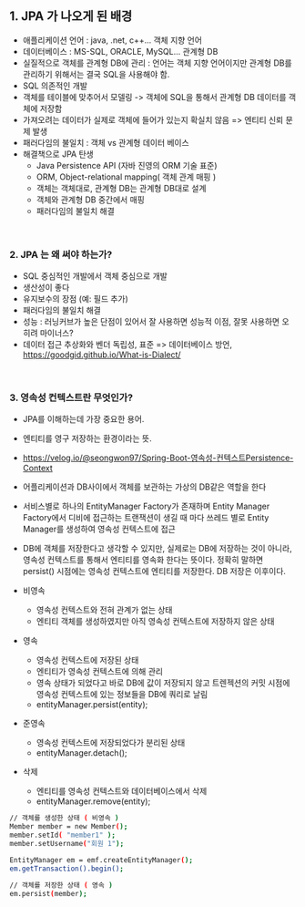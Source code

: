 ## 1. JPA 가 나오게 된 배경
- 애플리케이션 언어 : java, .net, c++... 객체 지향 언어
- 데이터베이스 : MS-SQL, ORACLE, MySQL... 관계형 DB
- 실질적으로 객체를 관계형 DB에 관리 : 언어는 객체 지향 언어이지만 관계형 DB를 관리하기 위해서는 결국 SQL을 사용해야 함.
- SQL 의존적인 개발
- 객체를 테이블에 맞추어서 모델링 -> 객체에 SQL을 통해서 관계형 DB 데이터를 객체에 저장함
- 가져오려는 데이터가 실제로 객체에 들어가 있는지 확실치 않음 => 엔티티 신뢰 문제 발생
- 패러다임의 불일치 : 객체 vs 관계형 데이터 베이스
- 해결책으로 JPA 탄생
  * Java Persistence API (자바 진영의 ORM 기술 표준)
  * ORM, Object-relational mapping( 객체 관계 매핑 )
  * 객체는 객체대로, 관계형 DB는 관계형 DB대로 설계
  * 객체와 관계형 DB 중간에서 매핑
  * 패러다임의 불일치 해결
<br>

### 2. JPA 는 왜 써야 하는가?
- SQL 중심적인 개발에서 객체 중심으로 개발
- 생산성이 좋다
- 유지보수의 장점 (예: 필드 추가)
- 패러다임의 불일치 해결  
- 성능 : 러닝커브가 높은 단점이 있어서 잘 사용하면 성능적 이점, 잘못 사용하면 오히려 마이너스?
- 데이터 접근 추상화와 벤더 독립성, 표준 => 데이터베이스 방언,  https://goodgid.github.io/What-is-Dialect/ 
<br>

### 3. 영속성 컨텍스트란 무엇인가?
- JPA를 이해하는데 가장 중요한 용어.
- 엔티티를 영구 저장하는 환경이라는 뜻. 
- https://velog.io/@seongwon97/Spring-Boot-영속성-컨텍스트Persistence-Context
- 어플리케이션과 DB사이에서 객체를 보관하는 가상의 DB같은 역할을 한다
- 서비스별로 하나의 EntityManager Factory가 존재하며 Entity Manager Factory에서 디비에 접근하는 트랜잭션이 생길 때 마다 쓰레드 별로 Entity Manager를 생성하여 영속성 컨텍스트에 접근
- DB에 객체를 저장한다고 생각할 수 있지만, 실제로는 DB에 저장하는 것이 아니라, 영속성 컨텍스트를 통해서 엔티티를 영속화 한다는 뜻이다. 정확히 말하면 persist() 시점에는 영속성 컨텍스트에 엔티티를 저장한다. DB 저장은 이후이다.

- 비영속
  * 영속성 컨텍스트와 전혀 관계가 없는 상태
  * 엔티티 객체를 생성하였지만 아직 영속성 컨텍스트에 저장하지 않은 상태
- 영속
  * 영속성 컨텍스트에 저장된 상태
  * 엔티티가 영속성 컨텍스트에 의해 관리
  * 영속 상태가 되었다고 바로 DB에 값이 저장되지 않고 트렌젝션의 커밋 시점에 영속성 컨텍스트에 있는 정보들을 DB에 쿼리로 날림
  * entityManager.persist(entity);
- 준영속
  * 영속성 컨텍스트에 저장되었다가 분리된 상태
  * entityManager.detach();
- 삭제
  * 엔티티를 영속성 컨텍스트와 데이터베이스에서 삭제
  * entityManager.remove(entity);
```bash
// 객체를 생성한 상태 ( 비영속 )
Member member = new Member();
member.setId( "member1" );
member.setUsername("회원 1");

EntityManager em = emf.createEntityManager();
em.getTransaction().begin();

// 객체를 저장한 상태 ( 영속 )
em.persist(member);
```

